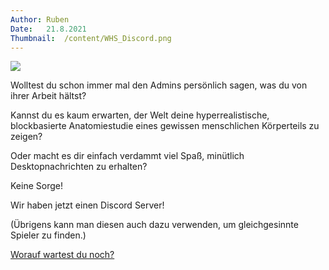 ```yaml
---
Author:	Ruben
Date:	21.8.2021
Thumbnail:	/content/WHS_Discord.png
---
```


<section>
<img src="/content/WHS_Discord.png"/>
<p>Wolltest du schon immer mal den Admins persönlich sagen, was du von ihrer Arbeit hältst?</p>
<p>Kannst du es kaum erwarten, der Welt deine hyperrealistische, blockbasierte Anatomiestudie eines gewissen menschlichen Körperteils zu zeigen?</p>
<p>Oder macht es dir einfach verdammt viel Spaß, minütlich Desktopnachrichten zu erhalten?</p>
</section>
<section>
<p>Keine Sorge!</p>
<p>Wir haben jetzt einen Discord Server!</p>
<p>(Übrigens kann man diesen auch dazu verwenden, um gleichgesinnte Spieler zu finden.)</p>
<p><a href="https://discord.gg/gUK49Vt5t8">Worauf wartest du noch?</a></p>
</section>

